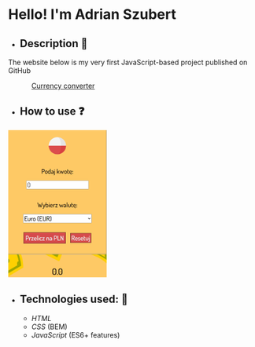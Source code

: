 # Hello! I'm Adrian Szubert  

- ## Description 📝
The website below is my very first JavaScript-based project published on GitHub

&nbsp;&nbsp;&nbsp;&nbsp;&nbsp;&nbsp;&nbsp;&nbsp;&nbsp;&nbsp;&nbsp;&nbsp;[Currency converter](https://adrianszubert.github.io/currency-converter/index.html)

- ## How to use  ❓
<img src="https://github.com/adrianszubert/currency-converter/blob/main/images/Animation.gif" width=200 height=300>

- ## Technologies used: 🔨
  - _HTML_
  - _CSS_ (BEM)
  - _JavaScript_ (ES6+ features)

